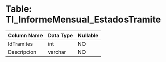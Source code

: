 # Table: TI_InformeMensual_EstadosTramite

| Column Name | Data Type | Nullable |
|-------------|-----------|----------|
| IdTramites | int | NO |
| Descripcion | varchar | NO |

